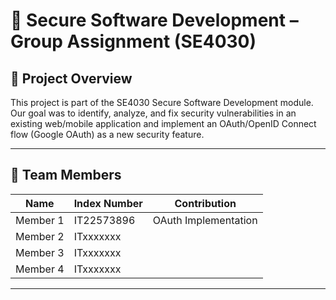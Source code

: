 # 🔐 Secure Software Development – Group Assignment (SE4030)

## 📌 Project Overview
This project is part of the SE4030 Secure Software Development module.  
Our goal was to identify, analyze, and fix security vulnerabilities in an existing web/mobile application and implement an OAuth/OpenID Connect flow (Google OAuth) as a new security feature.

---

## 👥 Team Members
| Name | Index Number | Contribution |
|------|--------------|-------------|
| Member 1 | IT22573896   | OAuth Implementation |
| Member 2 | ITxxxxxxx    |  |
| Member 3 | ITxxxxxxx    |  |
| Member 4 | ITxxxxxxx    |  |

---